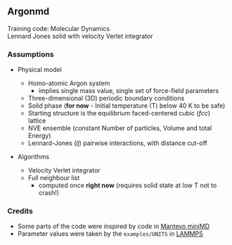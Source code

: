 ## Argonmd

Training code: Molecular Dynamics  
Lennard Jones solid with velocity Verlet integrator


### Assumptions

* Physical model
  * Homo-atomic Argon system
    * implies single mass value, single set of force-field parameters
  * Three-dimensional (3D) periodic boundary conditions
  * Solid phase (**for now** - Initial temperature (T) below 40 K to be safe)
  * Starting structure is the equilibrium faced-centered cubic (*fcc*) lattice
  * NVE ensemble (constant Number of particles, Volume and total Energy)
  * Lennard-Jones (*lj*) pairwise interactions, with distance cut-off

* Algorithms
  * Velocity Verlet integrator
  * Full neighbour list
    * computed once **right now** (requires solid state at low T not to crash!)


### Credits
* Some parts of the code were inspired by code in [Mantevo miniMD](https://github.com/Mantevo/miniMD)
* Parameter values were taken by the `examples/UNITS` in [LAMMPS](https://github.com/lammps/lammps)
